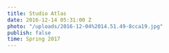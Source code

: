 ```yaml
---
title: Studio Atlas
date: 2016-12-14 05:31:00 Z
photo: "/uploads/2016-12-04%2014.51.49-8cca19.jpg"
publish: false
time: Spring 2017 
---
```


